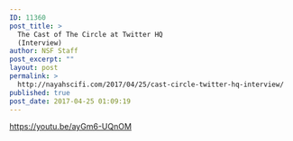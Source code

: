 ```yaml
---
ID: 11360
post_title: >
  The Cast of The Circle at Twitter HQ
  (Interview)
author: NSF Staff
post_excerpt: ""
layout: post
permalink: >
  http://nayahscifi.com/2017/04/25/cast-circle-twitter-hq-interview/
published: true
post_date: 2017-04-25 01:09:19
---
```

https://youtu.be/ayGm6-UQnOM